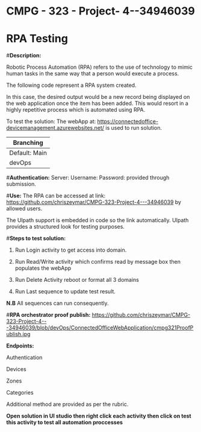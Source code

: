 # CMPG - 323 - Project- 4--34946039
# RPA Testing
 #**Description:**
 
Robotic Process Automation (RPA) refers to the use of technology to mimic human tasks in the
same way that a person would execute a process. 

The following code represent a RPA system created.


In this case, the desired output would be a new record being displayed on the web
application once the item has been added. This would resort in a highly repetitive process which is automated using RPA.

To test the solution:
The webApp at: https://connectedoffice-devicemanagement.azurewebsites.net/ is used to run solution.


|Branching     |
|------------------|
Default: Main|
devOps| 

 #**Authentication:**
 Server:
 Username: 
 Password: 
 provided through submission.
 
  #**Use:**
 The RPA can be accessed at link: https://github.com/chriszeymar/CMPG-323-Project-4---34946039 by allowed users.
 
 The UIpath support is embedded in code so the link automatically.
 UIpath provides a structured look for testing purposes. 
 
  #**Steps to test solution:**
  
  1. Run Login activity to get access into domain.
  
  2. Run Read/Write activity which confirms read by message box then populates the webApp
  
  3. Run Delete Activity reboot or format all 3 domains
  
  4. Run Last sequence to update test result.
  
  **N.B** All sequences can run consequently.
 
 #**RPA orchestrator proof publish:** https://github.com/chriszeymar/CMPG-323-Project-4---34946039/blob/devOps/ConnectedOfficeWebApplication/cmpg321ProofPublish.jpg
 
**Endpoints:**

Authentication 

Devices 

Zones 

Categories
 
Additional method are provided as per the rubric. 
 
 **Open solution in UI studio then right click each activity then click on test this activity to test all automation proccesses**
